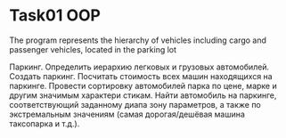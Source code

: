 # Task01 OOP
The program represents the hierarchy of vehicles  including cargo and passenger vehicles, located in the parking lot
 
Паркинг. Определить иерархию легковых и грузовых автомобилей. Создать
паркинг. Посчитать стоимость всех машин находящихся на паркинге. Провести
сортировку автомобилей парка по цене, марке и другим значимым характери
стикам. Найти автомобиль на паркинге, соответствующий заданному диапа
зону параметров, а также по экстремальным значениям (самая дорогая/дешёвая
машина таксопарка и т.д.).
